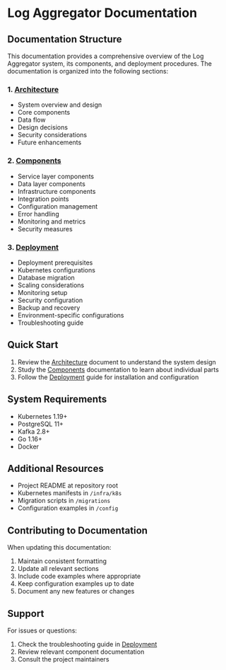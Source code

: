 # Log Aggregator Documentation

## Documentation Structure

This documentation provides a comprehensive overview of the Log Aggregator system, its components, and deployment procedures. The documentation is organized into the following sections:

### 1. [Architecture](architecture.md)

- System overview and design
- Core components
- Data flow
- Design decisions
- Security considerations
- Future enhancements

### 2. [Components](components.md)

- Service layer components
- Data layer components
- Infrastructure components
- Integration points
- Configuration management
- Error handling
- Monitoring and metrics
- Security measures

### 3. [Deployment](deployment.md)

- Deployment prerequisites
- Kubernetes configurations
- Database migration
- Scaling considerations
- Monitoring setup
- Security configuration
- Backup and recovery
- Environment-specific configurations
- Troubleshooting guide

## Quick Start

1. Review the [Architecture](architecture.md) document to understand the system design
2. Study the [Components](components.md) documentation to learn about individual parts
3. Follow the [Deployment](deployment.md) guide for installation and configuration

## System Requirements

- Kubernetes 1.19+
- PostgreSQL 11+
- Kafka 2.8+
- Go 1.16+
- Docker

## Additional Resources

- Project README at repository root
- Kubernetes manifests in `/infra/k8s`
- Migration scripts in `/migrations`
- Configuration examples in `/config`

## Contributing to Documentation

When updating this documentation:

1. Maintain consistent formatting
2. Update all relevant sections
3. Include code examples where appropriate
4. Keep configuration examples up to date
5. Document any new features or changes

## Support

For issues or questions:

1. Check the troubleshooting guide in [Deployment](deployment.md)
2. Review relevant component documentation
3. Consult the project maintainers
